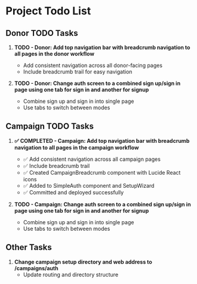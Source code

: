 # Project Todo List

## Donor TODO Tasks
1. **TODO - Donor: Add top navigation bar with breadcrumb navigation to all pages in the donor workflow**
   - Add consistent navigation across all donor-facing pages
   - Include breadcrumb trail for easy navigation
   
2. **TODO - Donor: Change auth screen to a combined sign up/sign in page using one tab for sign in and another for signup**
   - Combine sign up and sign in into single page
   - Use tabs to switch between modes
   
## Campaign TODO Tasks  
1. **✅ COMPLETED - Campaign: Add top navigation bar with breadcrumb navigation to all pages in the campaign workflow**
   - ✅ Add consistent navigation across all campaign pages
   - ✅ Include breadcrumb trail
   - ✅ Created CampaignBreadcrumb component with Lucide React icons
   - ✅ Added to SimpleAuth component and SetupWizard
   - ✅ Committed and deployed successfully
   
2. **TODO - Campaign: Change auth screen to a combined sign up/sign in page using one tab for sign in and another for signup**
   - Combine sign up and sign in into single page
   - Use tabs to switch between modes

## Other Tasks
1. **Change campaign setup directory and web address to /campaigns/auth**
   - Update routing and directory structure